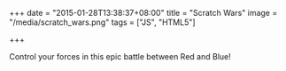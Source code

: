 +++
date = "2015-01-28T13:38:37+08:00"
title = "Scratch Wars"
image = "/media/scratch_wars.png"
tags = ["JS", "HTML5"]

+++

Control your forces in this epic battle between Red and Blue!